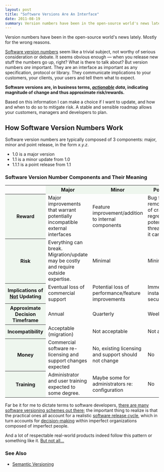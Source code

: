 ```yaml
---
layout: post
title: "Software Versions Are An Interface"
date: 2011-08-19
summary: Version numbers have been in the open-source world's news lately. Mostly for the wrong reasons.
---
```


<p>
Version numbers have been in the open-source world's news lately. Mostly for the wrong reasons.
</p>

<style type="text/css">
th { background-color: #eef6ee }
</style>

<p>
<a href="http://en.wikipedia.org/wiki/Software_versioning">Software version numbers</a>
seem like a trivial subject, not worthy of serious consideration or debate.
It seems obvious enough &mdash; when you release new stuff the numbers go up, right?
What is there to talk about?
But version numbers <em>are</em> important. They are an interface as important
as any specification, protocol or library.  They communicate implications to
your customers, your clients, your users and tell them what to expect.
<p>
<b>Software versions are, in business terms,
<em><a href="http://www.merriam-webster.com/dictionary/actionable">actionable</a> data</em>,
indicating magnitude of change and thus approximate risk/rewards.</b>
<p>
Based on this information I can make a choice if I want to update, and how and when
to do so to mitigate risk.
A stable and sensible roadmap allows your customers, managers and developers to plan.
<p>
<h2 class="head-line">How Software Version Numbers Work</h2>
Software version numbers are typically composed of 3 components: major, minor and point release, in the form <i>x.y.z</i>.
<ul>
  <li>1.0 is a major version
  <li>1.1 is a minor update from 1.0
  <li>1.1.1 is a point release from 1.1
</ul>
<p>
<h3>Software Version Number Components and Their Meaning</h3>
<table class="border">
<tr>
  <td style="border:0">
  <th>Major
  <th>Minor
  <th>Point Release
<tr>
  <th>Reward
  <td>Major improvements that warrant potentially incompatible external interfaces
  <td>Feature improvement/addition to internal components
  <td>Bug fixes &mdash; removal/reduction of crashes, regressions or potential security threats. Otherwise, it can wait.
<tr>
  <th>Risk
  <td>Everything can break. Migration/update may be costly and require outside expertise.
  <td>Minimal
  <td>Minimal
<tr>
  <th>Implications of <u>Not</u> Updating
  <td>Eventual loss of commercial support
  <td>Potential loss of performance/feature improvements
  <td>Immediate/existing instability and/or security risk
<tr>
  <th>Approximate Decision Timeframe
  <td>Annual
  <td>Quarterly
  <td>Weekly
<tr>
  <th>Incompatibility
  <td>Acceptable (migration)
  <td>Not acceptable
  <td>Not acceptable
<tr>
  <th>Money
  <td>Commercial software re-licensing and support changes expected
  <td>No, existing licensing and support should not change
  <td>No
<tr>
  <th>Training
  <td>Administrator and user training expected to some degree.
  <td>Maybe some for administrators re: configuration
  <td>No
</table>
<p>
Far be it for me to dictate terms to software developers,
<a href="http://en.wikipedia.org/wiki/Software_versioning">there are many software versioning schemes out there</a>;
the important thing to realize is that the practical ones all account for a realistic
<a href="http://en.wikipedia.org/wiki/Software_release_life_cycle">software release cycle</a>,
which in turn accounts for <a href="http://en.wikipedia.org/wiki/Decision-making">decision-making</a>
within imperfect organizations composed of imperfect people.
<p>
And a lot of respectable real-world products indeed follow this pattern or
something like it.
<a href="software-version-anti-patterns">But not all...</a>
<p>
<h3>See Also</h3>
<ul>
  <li><a href="http://semver.org/">Semantic Versioning</a>
</ul>
